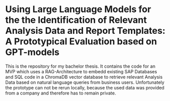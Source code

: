 # Using Large Language Models for the the Identification of Relevant Analysis Data and Report Templates: A Prototypical Evaluation based on GPT-models

This is the repository for my bachelor thesis. It contains the code for an MVP which uses a RAG-Architecture to embedd existing SAP Databases and SQL code in a ChromaDB vector database to retrieve relevant Analysis Data based on natural language queries from business users. Unfortunately the prototype can not be rerun locally, because the used data was provided from a company and therefore has to remain private.
